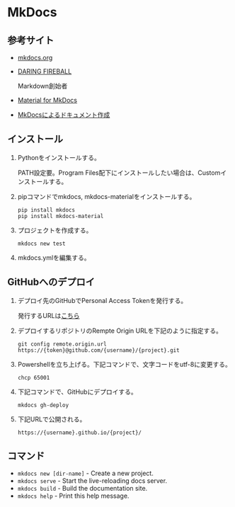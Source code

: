 # MkDocs

## 参考サイト

 *  [mkdocs.org](http://mkdocs.org)

 *  [DARING FIREBALL](https://daringfireball.net/projects/markdown/)

    Markdown創始者
   
 *  [Material for MkDocs](https://squidfunk.github.io/mkdocs-material/)

 *  [MkDocsによるドキュメント作成](https://qiita.com/mebiusbox2/items/a61d42878266af969e3c)

## インストール

 1. Pythonをインストールする。

    PATH設定要。Program Files配下にインストールしたい場合は、Customインストールする。

 1. pipコマンドでmkdocs, mkdocs-materialをインストールする。

    `pip install mkdocs`  
    `pip install mkdocs-material`

 1. プロジェクトを作成する。

    ```
    mkdocs new test
    ```

 1. mkdocs.ymlを編集する。

## GitHubへのデプロイ

 1. デプロイ先のGitHubでPersonal Access Tokenを発行する。
    
    発行するURLは[こちら](https://github.com/settings/tokens)　

 1. デプロイするリポジトリのRempte Origin URLを下記のように指定する。

    `git config remote.origin.url https://{token}@github.com/{username}/{project}.git`    

 1. Powershellを立ち上げる。下記コマンドで、文字コードをutf-8に変更する。　

    `chcp 65001`

 1. 下記コマンドで、GitHubにデプロイする。

    `mkdocs gh-deploy`

 1. 下記URLで公開される。

    `https://{username}.github.io/{project}/`

## コマンド

* `mkdocs new [dir-name]` - Create a new project.
* `mkdocs serve` - Start the live-reloading docs server.
* `mkdocs build` - Build the documentation site.
* `mkdocs help` - Print this help message.
